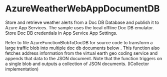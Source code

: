 # AzureWeatherWebAppDocumentDB
Store and retrieve weather alerts from a Doc DB Database and publish it to Azure App Services. The sample uses the local offline Doc DB emulator. Store Doc DB credentials in App Service App Settings.

Refer to file AzureFunctionBlobToDocDB for source code to transform a large traffic blob into multiple doc db documents below .
This function also fetches address information from the virtual earth geo coding service and appends that data to the JSON document. Note that the function triggers on a single blob and outputs a collection of JSON documents. (ICollector implementation)
